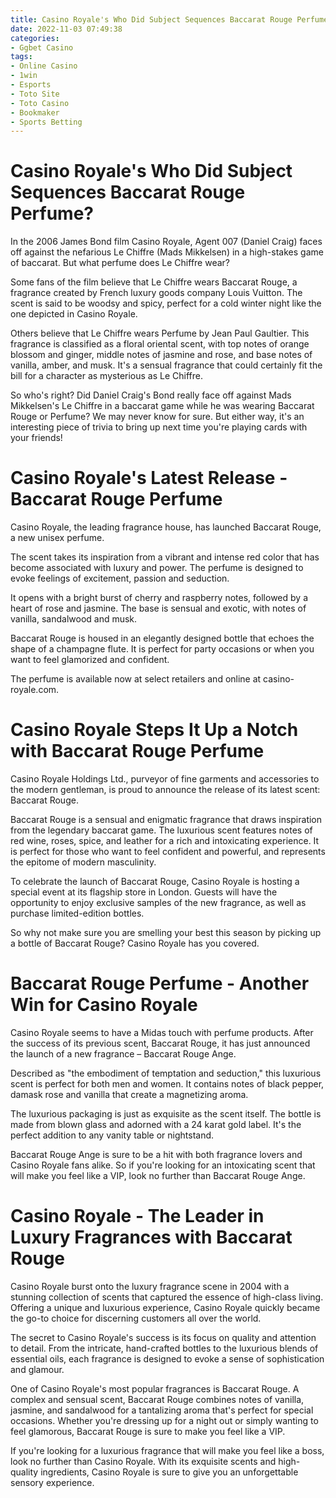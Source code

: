 ```yaml
---
title: Casino Royale's Who Did Subject Sequences Baccarat Rouge Perfume 
date: 2022-11-03 07:49:38
categories:
- Ggbet Casino
tags:
- Online Casino
- 1win
- Esports
- Toto Site
- Toto Casino
- Bookmaker
- Sports Betting
---
```



#  Casino Royale's Who Did Subject Sequences Baccarat Rouge Perfume? 

In the 2006 James Bond film Casino Royale, Agent 007 (Daniel Craig) faces off against the nefarious Le Chiffre (Mads Mikkelsen) in a high-stakes game of baccarat. But what perfume does Le Chiffre wear?

Some fans of the film believe that Le Chiffre wears Baccarat Rouge, a fragrance created by French luxury goods company Louis Vuitton. The scent is said to be woodsy and spicy, perfect for a cold winter night like the one depicted in Casino Royale.

Others believe that Le Chiffre wears Perfume by Jean Paul Gaultier. This fragrance is classified as a floral oriental scent, with top notes of orange blossom and ginger, middle notes of jasmine and rose, and base notes of vanilla, amber, and musk. It's a sensual fragrance that could certainly fit the bill for a character as mysterious as Le Chiffre.

So who's right? Did Daniel Craig's Bond really face off against Mads Mikkelsen's Le Chiffre in a baccarat game while he was wearing Baccarat Rouge or Perfume? We may never know for sure. But either way, it's an interesting piece of trivia to bring up next time you're playing cards with your friends!

#  Casino Royale's Latest Release - Baccarat Rouge Perfume 

Casino Royale, the leading fragrance house, has launched Baccarat Rouge, a new unisex perfume.

The scent takes its inspiration from a vibrant and intense red color that has become associated with luxury and power. The perfume is designed to evoke feelings of excitement, passion and seduction.

It opens with a bright burst of cherry and raspberry notes, followed by a heart of rose and jasmine. The base is sensual and exotic, with notes of vanilla, sandalwood and musk.

Baccarat Rouge is housed in an elegantly designed bottle that echoes the shape of a champagne flute. It is perfect for party occasions or when you want to feel glamorized and confident.

The perfume is available now at select retailers and online at casino-royale.com.

#  Casino Royale Steps It Up a Notch with Baccarat Rouge Perfume 

Casino Royale Holdings Ltd., purveyor of fine garments and accessories to the modern gentleman, is proud to announce the release of its latest scent: Baccarat Rouge.

Baccarat Rouge is a sensual and enigmatic fragrance that draws inspiration from the legendary baccarat game. The luxurious scent features notes of red wine, roses, spice, and leather for a rich and intoxicating experience. It is perfect for those who want to feel confident and powerful, and represents the epitome of modern masculinity.

To celebrate the launch of Baccarat Rouge, Casino Royale is hosting a special event at its flagship store in London. Guests will have the opportunity to enjoy exclusive samples of the new fragrance, as well as purchase limited-edition bottles.

So why not make sure you are smelling your best this season by picking up a bottle of Baccarat Rouge? Casino Royale has you covered.

#  Baccarat Rouge Perfume - Another Win for Casino Royale 

Casino Royale seems to have a Midas touch with perfume products. After the success of its previous scent, Baccarat Rouge, it has just announced the launch of a new fragrance – Baccarat Rouge Ange.

Described as "the embodiment of temptation and seduction," this luxurious scent is perfect for both men and women. It contains notes of black pepper, damask rose and vanilla that create a magnetizing aroma.

The luxurious packaging is just as exquisite as the scent itself. The bottle is made from blown glass and adorned with a 24 karat gold label. It's the perfect addition to any vanity table or nightstand.

Baccarat Rouge Ange is sure to be a hit with both fragrance lovers and Casino Royale fans alike. So if you're looking for an intoxicating scent that will make you feel like a VIP, look no further than Baccarat Rouge Ange.

#  Casino Royale - The Leader in Luxury Fragrances with Baccarat Rouge

Casino Royale burst onto the luxury fragrance scene in 2004 with a stunning collection of scents that captured the essence of high-class living. Offering a unique and luxurious experience, Casino Royale quickly became the go-to choice for discerning customers all over the world.

The secret to Casino Royale's success is its focus on quality and attention to detail. From the intricate, hand-crafted bottles to the luxurious blends of essential oils, each fragrance is designed to evoke a sense of sophistication and glamour.

One of Casino Royale's most popular fragrances is Baccarat Rouge. A complex and sensual scent, Baccarat Rouge combines notes of vanilla, jasmine, and sandalwood for a tantalizing aroma that's perfect for special occasions. Whether you're dressing up for a night out or simply wanting to feel glamorous, Baccarat Rouge is sure to make you feel like a VIP.

If you're looking for a luxurious fragrance that will make you feel like a boss, look no further than Casino Royale. With its exquisite scents and high-quality ingredients, Casino Royale is sure to give you an unforgettable sensory experience.
